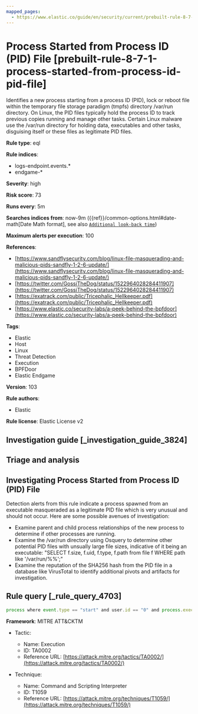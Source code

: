 ```yaml
---
mapped_pages:
  - https://www.elastic.co/guide/en/security/current/prebuilt-rule-8-7-1-process-started-from-process-id-pid-file.html
---
```


# Process Started from Process ID (PID) File [prebuilt-rule-8-7-1-process-started-from-process-id-pid-file]

Identifies a new process starting from a process ID (PID), lock or reboot file within the temporary file storage paradigm (tmpfs) directory /var/run directory. On Linux, the PID files typically hold the process ID to track previous copies running and manage other tasks. Certain Linux malware use the /var/run directory for holding data, executables and other tasks, disguising itself or these files as legitimate PID files.

**Rule type**: eql

**Rule indices**:

* logs-endpoint.events.*
* endgame-*

**Severity**: high

**Risk score**: 73

**Runs every**: 5m

**Searches indices from**: now-9m ({{ref}}/common-options.html#date-math[Date Math format], see also [`Additional look-back time`](docs-content://solutions/security/detect-and-alert/create-detection-rule.md#rule-schedule))

**Maximum alerts per execution**: 100

**References**:

* [https://www.sandflysecurity.com/blog/linux-file-masquerading-and-malicious-pids-sandfly-1-2-6-update/](https://www.sandflysecurity.com/blog/linux-file-masquerading-and-malicious-pids-sandfly-1-2-6-update/)
* [https://twitter.com/GossiTheDog/status/1522964028284411907](https://twitter.com/GossiTheDog/status/1522964028284411907)
* [https://exatrack.com/public/Tricephalic_Hellkeeper.pdf](https://exatrack.com/public/Tricephalic_Hellkeeper.pdf)
* [https://www.elastic.co/security-labs/a-peek-behind-the-bpfdoor](https://www.elastic.co/security-labs/a-peek-behind-the-bpfdoor)

**Tags**:

* Elastic
* Host
* Linux
* Threat Detection
* Execution
* BPFDoor
* Elastic Endgame

**Version**: 103

**Rule authors**:

* Elastic

**Rule license**: Elastic License v2

## Investigation guide [_investigation_guide_3824]

## Triage and analysis

## Investigating Process Started from Process ID (PID) File
Detection alerts from this rule indicate a process spawned from an executable masqueraded as a legitimate PID file which is very unusual and should not occur. Here are some possible avenues of investigation:
- Examine parent and child process relationships of the new process to determine if other processes are running.
- Examine the /var/run directory using Osquery to determine other potential PID files with unsually large file sizes, indicative of it being an executable: "SELECT f.size, f.uid, f.type, f.path from file f WHERE path like '/var/run/%%';"
- Examine the reputation of the SHA256 hash from the PID file in a database like VirusTotal to identify additional pivots and artifacts for investigation.

## Rule query [_rule_query_4703]

```js
process where event.type == "start" and user.id == "0" and process.executable regex~ """/var/run/\w+\.(pid|lock|reboot)"""
```

**Framework**: MITRE ATT&CKTM

* Tactic:

    * Name: Execution
    * ID: TA0002
    * Reference URL: [https://attack.mitre.org/tactics/TA0002/](https://attack.mitre.org/tactics/TA0002/)

* Technique:

    * Name: Command and Scripting Interpreter
    * ID: T1059
    * Reference URL: [https://attack.mitre.org/techniques/T1059/](https://attack.mitre.org/techniques/T1059/)




